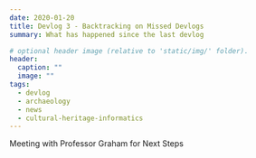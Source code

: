 ```yaml
---
date: 2020-01-20
title: Devlog 3 - Backtracking on Missed Devlogs 
summary: What has happened since the last devlog

# optional header image (relative to 'static/img/' folder).
header:
  caption: ""
  image: ""
tags:
  - devlog
  - archaeology
  - news
  - cultural-heritage-informatics
---
```

Meeting with Professor Graham for Next Steps 
